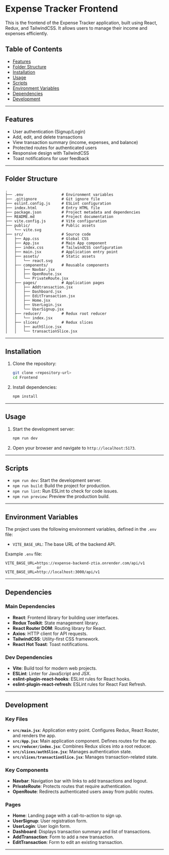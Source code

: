 # Expense Tracker Frontend

This is the frontend of the Expense Tracker application, built using React, Redux, and TailwindCSS. It allows users to manage their income and expenses efficiently.

## Table of Contents

- [Features](#features)
- [Folder Structure](#folder-structure)
- [Installation](#installation)
- [Usage](#usage)
- [Scripts](#scripts)
- [Environment Variables](#environment-variables)
- [Dependencies](#dependencies)
- [Development](#development)

---

## Features

- User authentication (Signup/Login)
- Add, edit, and delete transactions
- View transaction summary (income, expenses, and balance)
- Protected routes for authenticated users
- Responsive design with TailwindCSS
- Toast notifications for user feedback

---

## Folder Structure

```
.
├── .env                 # Environment variables
├── .gitignore           # Git ignore file
├── eslint.config.js     # ESLint configuration
├── index.html           # Entry HTML file
├── package.json         # Project metadata and dependencies
├── README.md            # Project documentation
├── vite.config.js       # Vite configuration
├── public/              # Public assets
│   └── vite.svg
├── src/                 # Source code
│   ├── App.css          # Global CSS
│   ├── App.jsx          # Main App component
│   ├── index.css        # TailwindCSS configuration
│   ├── main.jsx         # Application entry point
│   ├── assets/          # Static assets
│   │   └── react.svg
│   ├── components/      # Reusable components
│   │   ├── Navbar.jsx
│   │   ├── OpenRoute.jsx
│   │   └── PrivateRoute.jsx
│   ├── pages/           # Application pages
│   │   ├── Addtransaction.jsx
│   │   ├── Dashboard.jsx
│   │   ├── EditTransaction.jsx
│   │   ├── Home.jsx
│   │   ├── UserLogin.jsx
│   │   └── UserSignup.jsx
│   ├── reducer/         # Redux root reducer
│   │   └── index.jsx
│   ├── slices/          # Redux slices
│   │   ├── authSlice.jsx
│   │   └── transactionSlice.jsx
```

---

## Installation

1. Clone the repository:

   ```bash
   git clone <repository-url>
   cd Frontend
   ```

2. Install dependencies:

   ```bash
   npm install
   ```

---

## Usage

1. Start the development server:

   ```bash
   npm run dev
   ```

2. Open your browser and navigate to `http://localhost:5173`.

---

## Scripts

- `npm run dev`: Start the development server.
- `npm run build`: Build the project for production.
- `npm run lint`: Run ESLint to check for code issues.
- `npm run preview`: Preview the production build.

---

## Environment Variables

The project uses the following environment variables, defined in the `.env` file:

- `VITE_BASE_URL`: The base URL of the backend API.

Example `.env` file:

```
VITE_BASE_URL=https://expense-backend-ztia.onrender.com/api/v1 
              or
VITE_BASE_URL=http://localhost:3000/api/v1
```
---

## Dependencies

### Main Dependencies

- **React**: Frontend library for building user interfaces.
- **Redux Toolkit**: State management library.
- **React Router DOM**: Routing library for React.
- **Axios**: HTTP client for API requests.
- **TailwindCSS**: Utility-first CSS framework.
- **React Hot Toast**: Toast notifications.

### Dev Dependencies

- **Vite**: Build tool for modern web projects.
- **ESLint**: Linter for JavaScript and JSX.
- **eslint-plugin-react-hooks**: ESLint rules for React hooks.
- **eslint-plugin-react-refresh**: ESLint rules for React Fast Refresh.

---

## Development

### Key Files

- **`src/main.jsx`**: Application entry point. Configures Redux, React Router, and renders the app.
- **`src/App.jsx`**: Main application component. Defines routes for the app.
- **`src/reducer/index.jsx`**: Combines Redux slices into a root reducer.
- **`src/slices/authSlice.jsx`**: Manages authentication state.
- **`src/slices/transactionSlice.jsx`**: Manages transaction-related state.

### Key Components

- **Navbar**: Navigation bar with links to add transactions and logout.
- **PrivateRoute**: Protects routes that require authentication.
- **OpenRoute**: Redirects authenticated users away from public routes.

### Pages

- **Home**: Landing page with a call-to-action to sign up.
- **UserSignup**: User registration form.
- **UserLogin**: User login form.
- **Dashboard**: Displays transaction summary and list of transactions.
- **AddTransaction**: Form to add a new transaction.
- **EditTransaction**: Form to edit an existing transaction.

---